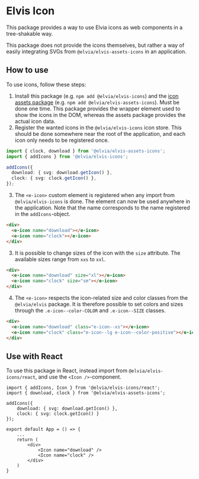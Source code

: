 # Elvis Icon

This package provides a way to use Elvia icons as web components in a tree-shakable way.

This package does not provide the icons themselves, but rather a way of easily integrating SVGs from
<code>@elvia/elvis-assets-icons</code> in an application.

## How to use

To use icons, follow these steps:

1. Install this package (e.g. `npm add @elvia/elvis-icons`) and the
   [icon assets package](https://www.npmjs.com/package/@elvia/elvis-assets-icons) (e.g.
   `npm add @elvia/elvis-assets-icons`). Must be done one time. This package provides the wrapper element used
   to show the icons in the DOM, whereas the assets package provides the actual icon data.
2. Register the wanted icons in the `@elvia/elvis-icons` icon store. This should be done somewhere near the
   root of the application, and each icon only needs to be registered once.

```ts
import { clock, download } from '@elvia/elvis-assets-icons';
import { addIcons } from '@elvia/elvis-icons';

addIcons({
  download: { svg: download.getIcon() },
  clock: { svg: clock.getIcon() },
});
```

3. The `<e-icon>` custom element is registered when any import from `@elvia/elvis-icons` is done. The element
   can now be used anywhere in the application. Note that the name corresponds to the name registered in the
   `addIcons`-object.

```html
<div>
  <e-icon name="download"></e-icon>
  <e-icon name="clock"></e-icon>
</div>
```

3. It is possible to change sizes of the icon with the `size` attribute. The available sizes range from `xxs`
   to `xxl`.

```html
<div>
  <e-icon name="download" size="xl"></e-icon>
  <e-icon name="clock" size="sm"></e-icon>
</div>
```

4. The `<e-icon>` respects the icon-related size and color classes from the `@elvia/elvis` package. It is
   therefore possible to set colors and sizes through the `.e-icon--color-COLOR` and `.e-icon--SIZE` classes.

```html
<div>
  <e-icon name="download" class="e-icon--xs"></e-icon>
  <e-icon name="clock" class="e-icon--lg e-icon--color-positive"></e-icon>
</div>
```

## Use with React

To use this package in React, instead import from `@elvia/elvis-icons/react`, and use the
`<Icon />`-component.

```tsx
import { addIcons, Icon } from '@elvia/elvis-icons/react';
import { download, clock } from '@elvia/elvis-assets-icons';

addIcons({
    download: { svg: download.getIcon() },
    clock: { svg: clock.getIcon() }
});

export default App = () => {
    ...
    return (
        <div>
            <Icon name="download" />
            <Icon name="clock" />
        </div>
    )
}
```
